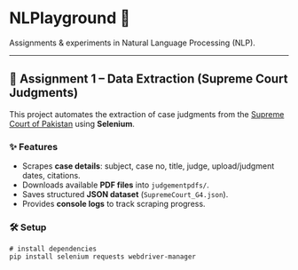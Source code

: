 # NLPlayground 📝
Assignments & experiments in Natural Language Processing (NLP).

---

## 📌 Assignment 1 – Data Extraction (Supreme Court Judgments)
This project automates the extraction of case judgments from the [Supreme Court of Pakistan](https://www.supremecourt.gov.pk/judgement-search/) using **Selenium**.

### ✨ Features
- Scrapes **case details**: subject, case no, title, judge, upload/judgment dates, citations.
- Downloads available **PDF files** into `judgementpdfs/`.
- Saves structured **JSON dataset** (`SupremeCourt_G4.json`).
- Provides **console logs** to track scraping progress.

### 🛠️ Setup
```
# install dependencies
pip install selenium requests webdriver-manager
```